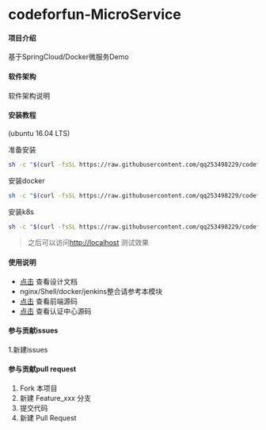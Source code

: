 # codeforfun-MicroService

#### 项目介绍

基于SpringCloud/Docker微服务Demo

#### 软件架构

软件架构说明

#### 安装教程

(ubuntu 16.04 LTS)

准备安装

```bash
sh -c "$(curl -fsSL https://raw.githubusercontent.com/qq253498229/codeforfun-microservice/master/shell/prepare.sh)"
```

安装docker

```bash
sh -c "$(curl -fsSL https://raw.githubusercontent.com/qq253498229/codeforfun-microservice/master/shell/install-docker.sh)"
```

安装k8s

```bash
sh -c "$(curl -fsSL https://raw.githubusercontent.com/qq253498229/codeforfun-microservice/master/shell/install-k8s.sh)"
```

> 之后可以访问[http://localhost](http://localhost) 测试效果

#### 使用说明

- [点击](https://github.com/qq253498229/codeforfun-docs) 查看设计文档
- nginx/Shell/docker/jenkins整合请参考本模块
- [点击](https://github.com/qq253498229/codeforfun-front-pc) 查看前端源码
- [点击](https://github.com/qq253498229/codeforfun-oauth2.git) 查看认证中心源码

#### 参与贡献issues

1.新建issues

#### 参与贡献pull request

1. Fork 本项目
2. 新建 Feature_xxx 分支
3. 提交代码
4. 新建 Pull Request

